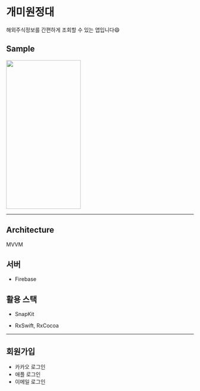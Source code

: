 # 개미원정대
해외주식정보를 간편하게 조회할 수 있는 앱입니다😄

## Sample
<!-- ![Simulator Screen Shot - iPhone 13 mini - 2022-10-31 at 18 27 46](https://user-images.githubusercontent.com/79982120/199152094-ace01ac2-dd4a-4f91-885b-528feb97057d.png) -->
<img src="https://user-images.githubusercontent.com/79982120/199152094-ace01ac2-dd4a-4f91-885b-528feb97057d.png" width="200" height="400"/>


---
## Architecture
MVVM

## 서버
* Firebase

## 활용 스택
* SnapKit

* RxSwift, RxCocoa

---
## 회원가입

- 카카오 로그인
- 애플 로그인
- 이메일 로그인
